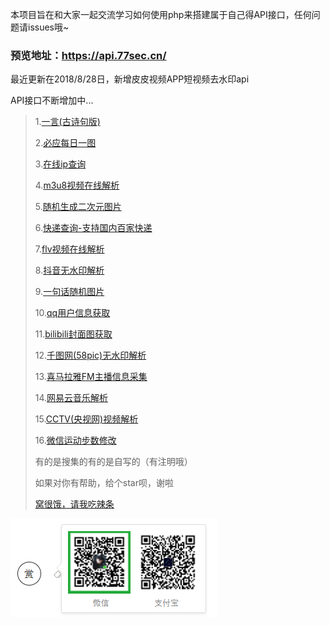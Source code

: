 本项目旨在和大家一起交流学习如何使用php来搭建属于自己得API接口，任何问题请issues哦~

### 预览地址：https://api.77sec.cn/
最近更新在2018/8/28日，新增皮皮视频APP短视频去水印api

API接口不断增加中...

> 1.[一言(古诗句版)](https://github.com/iqiqiya/iqiqiya-API/tree/master/yiyan)
>
> 2.[必应每日一图](https://github.com/iqiqiya/iqiqiya-API/tree/master/bing)
>
> 3.[在线ip查询](https://github.com/iqiqiya/iqiqiya-API/tree/master/ip)
>
> 4.[m3u8视频在线解析](https://github.com/iqiqiya/iqiqiya-API/tree/master/m3u8)
>
> 5.[随机生成二次元图片](https://github.com/iqiqiya/iqiqiya-API/tree/master/ACG)
>
> 6.[快递查询-支持国内百家快递](https://github.com/iqiqiya/iqiqiya-API/tree/master/kuaidi)
>
> 7.[flv视频在线解析](https://github.com/iqiqiya/iqiqiya-API/tree/master/flv)
>
> 8.[抖音无水印解析](https://github.com/iqiqiya/iqiqiya-API/tree/master/douyin)
>
> 9.[一句话随机图片](https://github.com/iqiqiya/iqiqiya-API/tree/master/RandPic)
>
> 10.[qq用户信息获取](https://github.com/iqiqiya/iqiqiya-API/tree/master/QQ)
>
> 11.[bilibili封面图获取](https://github.com/iqiqiya/iqiqiya-API/tree/master/bilibili)
>
> 12.[千图网(58pic)无水印解析](https://github.com/iqiqiya/iqiqiya-API/tree/master/58pic)
>
> 13.[喜马拉雅FM主播信息采集](https://github.com/iqiqiya/iqiqiya-API/tree/master/ximalaya)
>
> 14.[网易云音乐解析](https://github.com/iqiqiya/iqiqiya-API/tree/master/163music)
>
> 15.[CCTV(央视网)视频解析](https://github.com/iqiqiya/iqiqiya-API/tree/master/cctv)
>
> 16.[微信运动步数修改](https://github.com/iqiqiya/iqiqiya-API/tree/master/WeChat)
>
> 有的是搜集的有的是自写的（有注明哦）
>
> 如果对你有帮助，给个star呗，谢啦
>
> [窝很饿，请我吃辣条](https://api.77sec.cn/Donate.png)

![Image text](./Donate.png)
